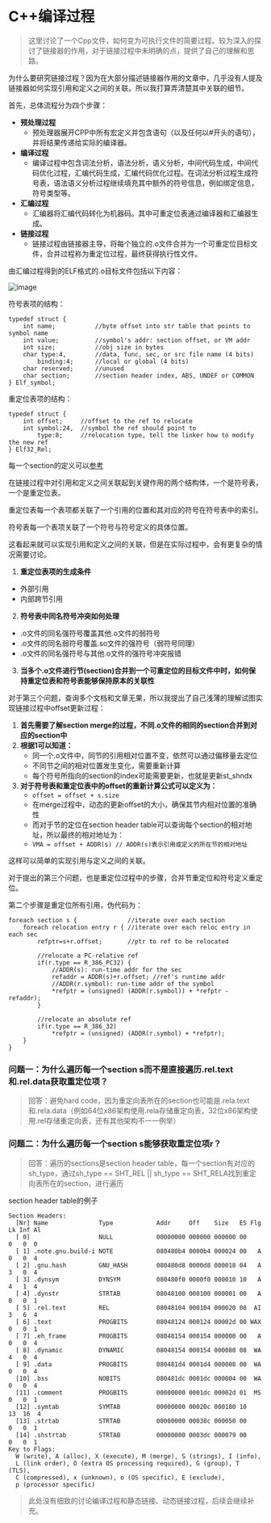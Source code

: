 # C++编译过程

> 这里讨论了一个Cpp文件，如何变为可执行文件的简要过程。较为深入的探讨了链接器的作用，对于链接过程中未明确的点，提供了自己的理解和思路。

为什么要研究链接过程？因为在大部分描述链接器作用的文章中，几乎没有人提及链接器如何实现引用和定义之间的关联。所以我打算弄清楚其中关联的细节。

首先，总体流程分为四个步骤：
- **预处理过程**
  - 预处理器展开CPP中所有宏定义并包含语句（以及任何以#开头的语句），并将结果传递给实际的编译器。
- **编译过程**
  - 编译过程中包含词法分析，语法分析，语义分析，中间代码生成，中间代码优化过程，汇编代码生成，汇编代码优化过程。在词法分析过程生成符号表，语法语义分析过程继续填充其中额外的符号信息，例如绑定信息，符号类型等。
- **汇编过程**
  - 汇编器将汇编代码转化为机器码。其中可重定位表通过编译器和汇编器生成。
- **链接过程**
  - 链接过程由链接器主导，将每个独立的.o文件合并为一个可重定位目标文件，合并过程称为重定位过程，最终获得执行性文件。

由汇编过程得到的ELF格式的.o目标文件包括以下内容：

![image](https://github.com/user-attachments/assets/fd2e0e26-ff90-48f4-aa1a-63bcfa49d2bf)

符号表项的结构：
```
typedef struct {
    int name;           //byte offset into str table that points to symbol name
    int value;          //symbol's addr: section offset, or VM addr
    int size;           //obj size in bytes
    char type:4,        //data, func, sec, or src file name (4 bits)
        binding:4;      //local or global (4 bits)
    char reserved;      //unused
    char section;       //section header index, ABS, UNDEF or COMMON
} Elf_symbol;
```
重定位表项的结构：
```
typedef struct {
    int offset;     //offset to the ref to relocate
    int symbol:24,  //symbol the ref should point to
        type:8;     //relocation type, tell the linker how to modify the new ref
} Elf32_Rel;
```

每一个section的定义可以[参考](https://docs.oracle.com/cd/E23824_01/html/819-0690/chapter6-46512.html#scrolltoc)

在链接过程中对引用和定义之间关联起到关键作用的两个结构体，一个是符号表，一个是重定位表。

重定位表每一个表项都关联了一个引用的位置和其对应的符号在符号表中的索引。

符号表每一个表项关联了一个符号与符号定义的具体位置。

这看起来就可以实现引用和定义之间的关联，但是在实际过程中，会有更复杂的情况需要讨论。

1. **重定位表项的生成条件**
  - 外部引用
  - 内部跨节引用
2. **符号表中同名符号冲突如何处理**
  - .o文件的同名强符号覆盖其他.o文件的弱符号
  - .o文件的同名弱符号覆盖.so文件的强符号（弱符号同理）
  - .o文件的同名强符号与其他.o文件的强符号冲突报错
3. **当多个.o文件进行节(section)合并到一个可重定位的目标文件中时，如何保持重定位表和符号表能够保持原本的关联性**

对于第三个问题，查询多个文档和文章无果，所以我提出了自己浅薄的理解试图实现链接过程中offset更新过程：
1. **首先需要了解section merge的过程，不同.o文件的相同的section合并到对应的section中**
2. **根据1可以知道：**
   - 同一个.o文件中，同节的引用相对位置不变，依然可以通过偏移量去定位
   - 不同节之间的相对位置发生变化，需要重新计算
   - 每个符号所指向的section的index可能需要更新，也就是更新st_shndx
3. **对于符号表和重定位表中的offset的重新计算公式可以定义为：**
   - ```offset = offset + s.size```
   - 在merge过程中，动态的更新offset的大小，确保其节内相对位置的准确性
   - 而对于节的定位在section header table可以查询每个section的相对地址，所以最终的相对地址为：
   - ```VMA = offset + ADDR(s) // ADDR(s)表示引用或定义的所在节的相对地址```
  
这样可以简单的实现引用与定义之间的关联。

对于提出的第三个问题，也是重定位过程中的步骤，合并节重定位和符号定义重定位。

第二个步骤是重定位所有引用，伪代码为：

```
foreach section s {              //iterate over each section
    foreach relocation entry r { //iterate over each reloc entry in each sec
        refptr=s+r.offset;       //ptr to ref to be relocated
        
        //relocate a PC-relative ref
        if(r.type == R_386_PC32) {
            //ADDR(s): run-time addr for the sec
            refaddr = ADDR(s)+r.offset; //ref's runtime addr
            //ADDR(r.symbol): run-time addr of the symbol
            *refptr = (unsigned) (ADDR(r.symbol)) + *refptr - refaddr);
        }
    
        //relocate an absolute ref
        if(r.type == R_386_32)
            *refptr = (unsigned) (ADDR(r.symbol) + *refptr);
    }
}
```
### 问题一：为什么遍历每一个section s而不是直接遍历.rel.text和.rel.data获取重定位项？

> 回答：避免hard code，因为重定向表所在的section也可能是.rela.text和.rela.data（例如64位x86架构使用.rela存储重定向表，32位x86架构使用.rel存储重定向表，还有其他架构不一一例举）

### 问题二：为什么遍历每一个section s能够获取重定位项r？

> 回答：遍历的sections是section header table，每一个section有对应的sh_type，通过sh_type == SHT_REL || sh_type == SHT_RELA找到重定向表所在的section，进行遍历


section header table的例子
```
Section Headers:
  [Nr] Name              Type            Addr     Off    Size   ES Flg Lk Inf Al
  [ 0]                   NULL            00000000 000000 000000 00      0   0  0
  [ 1] .note.gnu.build-i NOTE            080480b4 0000b4 000024 00   A  0   0  4
  [ 2] .gnu.hash         GNU_HASH        080480d8 0000d8 000018 04   A  3   0  4
  [ 3] .dynsym           DYNSYM          080480f0 0000f0 000010 10   A  4   1  4
  [ 4] .dynstr           STRTAB          08048100 000100 000001 00   A  0   0  1
  [ 5] .rel.text         REL             08048104 000104 000020 08  AI  3   6  4
  [ 6] .text             PROGBITS        08048124 000124 00002d 00 WAX  0   0  1
  [ 7] .eh_frame         PROGBITS        08048154 000154 000000 00   A  0   0  4
  [ 8] .dynamic          DYNAMIC         08048154 000154 000080 08  WA  4   0  4
  [ 9] .data             PROGBITS        080481d4 0001d4 000008 00  WA  0   0  4
  [10] .bss              NOBITS          080481dc 0001dc 000004 00  WA  0   0  4
  [11] .comment          PROGBITS        00000000 0001dc 00002d 01  MS  0   0  1
  [12] .symtab           SYMTAB          00000000 00020c 000180 10     13  16  4
  [13] .strtab           STRTAB          00000000 00038c 000050 00      0   0  1
  [14] .shstrtab         STRTAB          00000000 0003dc 000079 00      0   0  1
Key to Flags:
  W (write), A (alloc), X (execute), M (merge), S (strings), I (info),
  L (link order), O (extra OS processing required), G (group), T (TLS),
  C (compressed), x (unknown), o (OS specific), E (exclude),
  p (processor specific)
```



> 此处没有细致的讨论编译过程和静态链接、动态链接过程，后续会继续补充。









